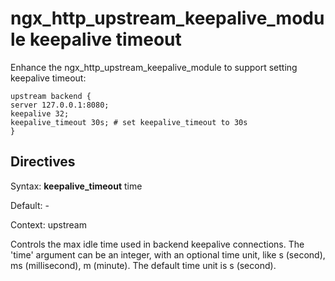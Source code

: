 # ngx_http_upstream_keepalive_module keepalive timeout

Enhance the ngx_http_upstream_keepalive_module to support setting keepalive timeout:

```
upstream backend {
server 127.0.0.1:8080;
keepalive 32;
keepalive_timeout 30s; # set keepalive_timeout to 30s
}
```

## Directives

Syntax: **keepalive_timeout** time

Default: -

Context: upstream

Controls the max idle time used in backend keepalive connections. The 'time' argument can be an integer, with an optional time unit, like s (second), ms (millisecond), m (minute). The default time unit is s (second).
